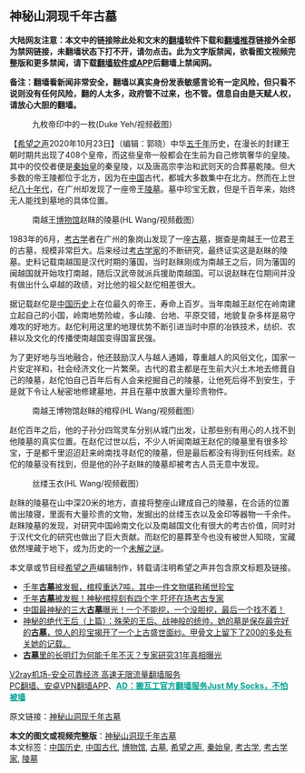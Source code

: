  <h2>神秘山洞现千年古墓</h2> <p class="notice"><b>大陆网友注意：本文中的链接除此处和文末的<a href="https://github.com/bannedbook/fanqiang" >翻墙</a>软件下载和<a href="https://github.com/killgcd/justmysocks/blob/master/README.md">翻墙推荐</a>链接外全部为禁网链接，未翻墙状态下打不开，请勿点击。此为文字版禁闻，欲看图文视频完整版和更多禁闻，请下载<a href="https://github.com/bannedbook/fanqiang">翻墙软件或APP</a>后翻墙上禁闻网。</p><p>备注：翻墙看新闻非常安全，翻墙以真实身份发表敏感言论有一定风险，但只看不说则没有任何风险，翻的人太多，政府管不过来，也不管。信息自由是天赋人权，请放心大胆的翻墙。</b></p>  <div class="entry"> <figure><figcaption>九枚帝印中的一枚(Duke Yeh/视频截图）</figcaption></figure> <p>【<span class='wp_keywordlink_affiliate'><a href="https://www.soundofhope.org" title="希望之声" target="_blank">希望之声</a></span>2020年10月23日】（编辑：郭晓）中华<span class='wp_keywordlink'><a href="https://www.bannedbook.org/forum24/topic769.html" title="上下五千年历史真貌" target="_blank">五千年</a></span>历史，在漫长的封建王朝时期共出现了408个皇帝，而这些皇帝一般都会在生前为自己修筑奢华的皇陵。其中的佼佼者便是<a href="https://www.bannedbook.org/bnews/tag/%e7%a7%a6%e5%a7%8b%e7%9a%87/" class="st_tag internal_tag" rel="tag" title="标签 秦始皇 下的日志">秦始皇</a>的秦皇陵，以及唐高宗李治和武则天的合葬墓乾陵。但大多数的帝王陵都位于北方，因为在<span class='wp_keywordlink_affiliate'><a href="https://www.bannedbook.org/" title="中国" target="_blank">中国</a></span>古代，都城大多数集中在北方。然而在上世纪<span class='wp_keywordlink'><a href="https://www.bannedbook.org/forum2/topic939.html" title="《八十年代访谈录》" target="_blank">八十年代</a></span>，在广州却发现了一座帝王<a href="https://www.bannedbook.org/bnews/tag/%E9%99%B5%E5%A2%93/" class="st_tag internal_tag" rel="tag" title="标签 陵墓 下的日志">陵墓</a>。墓中珍宝无数，但是千百年来，始终无人能找到墓地的具体位置。</p> <figure><figcaption>南越王<a href="https://www.bannedbook.org/bnews/tag/%e5%8d%9a%e7%89%a9%e9%a6%86/" class="st_tag internal_tag" rel="tag" title="标签 博物馆 下的日志">博物馆</a>赵眜的陵墓(HL Wang/视频截图）</figcaption></figure> <p>1983年的6月，<a href="https://www.bannedbook.org/bnews/tag/%E8%80%83%E5%8F%A4%E5%AD%A6/" class="st_tag internal_tag" rel="tag" title="标签 考古学 下的日志">考古学</a>者在广州的象岗山发现了一座<a href="https://www.bannedbook.org/bnews/tag/%e5%8f%a4%e5%a2%93/" class="st_tag internal_tag" rel="tag" title="标签 古墓 下的日志">古墓</a>，据查是南越王一位君王的古墓，规模非常巨大。后来经过<a href="https://www.bannedbook.org/bnews/tag/%e8%80%83%e5%8f%a4%e5%ad%a6%e5%ae%b6/" class="st_tag internal_tag" rel="tag" title="标签 考古学家 下的日志">考古学家</a>的不断研究，最终证实这是赵眜的陵墓。史料记载南越国是汉代时期的藩国，当时赵眜刚成为南越王之后，同为藩国的闽越国就开始攻打南越，随后汉武帝就派兵援助南越国。可以说赵眜在位期间并没有做出什么卓越的政绩，对比他的祖父赵佗相差很大。</p>  <p>据记载赵佗是<a href="https://www.bannedbook.org/bnews/tag/%e4%b8%ad%e5%9b%bd%e5%8e%86%e5%8f%b2/" class="st_tag internal_tag" rel="tag" title="标签 中国历史 下的日志">中国历史</a>上在位最久的帝王，寿命上百岁。当年南越王赵佗在岭南建立起自己的小国，岭南地势险峻，多山陵、台地、平原交错，地貌复杂多样是易守难攻的好地方。赵佗利用这里的地理优势不断引进当时中原的冶铁技术，纺织、农耕以及文化的传播使南越国变得国富民强。</p> <p>为了更好地与当地融合，他还鼓励汉人与越人通婚，尊重越人的风俗文化，国家一片安定祥和，社会经济文化一片繁荣。古代的君主都是在生前大兴土木地去修葺自己的陵墓，赵佗怕自己百年后有人会来挖掘自己的陵墓，让他死后得不到安生，于是就下令让人秘密地修建墓地，并且在墓中放置大量珍贵物件。</p>  <figure><figcaption>南越王博物馆赵眜的棺椁(HL Wang/视频截图）</figcaption></figure> <p>赵佗百年之后，他的子孙分四驾灵车分别从城门出发，让那些别有用心的人找不到他陵墓的真实位置。在赵佗过世以后，不少人听闻南越王赵佗的陵墓里有很多珍宝，于是都千里迢迢赶来岭南找寻赵佗的陵墓，但是最后都没有得到任何线索。赵佗的陵墓没有找到，但是他的孙子赵眜的陵墓却被考古人员无意中发现。</p> <figure><figcaption>丝缕玉衣(HL Wang/视频截图）</figcaption></figure> <p>赵眜的陵墓在山中深20米的地方，直接将整座山建成自己的陵墓，在合适的位置凿出陵寝，里面有大量珍贵的文物，发掘出的丝缕玉衣以及金印等器物一千余件。赵眜陵墓的发现，对研究中国岭南文化以及南越国文化有很大的考古价值，同时对于汉代文化的研究也做出了巨大贡献。而赵佗的墓葬至今也没有被世人知晓，宝藏依然埋藏于地下，成为历史的一个<span class='wp_keywordlink_affiliate'><a href="https://www.bannedbook.org/bnews/aomi/earth/" title="未解之谜" target="_blank">未解之谜</a></span>。</p>  <p>本文章或节目经<a href="https://www.bannedbook.org/bnews/tag/%e5%b8%8c%e6%9c%9b%e4%b9%8b%e5%a3%b0/" class="st_tag internal_tag" rel="tag" title="标签 希望之声 下的日志">希望之声</a>编辑制作，转载请注明希望之声并包含原文标题及链接。</p> <ul class='op-related-articles' title='相关阅读'> <li><a href='https://www.bannedbook.org/bnews/comments/20201023/1418594.html' target='_blank'>千年<b>古墓</b>被发掘，棺椁重达7吨，其中一件文物堪称稀世珍宝</a></li> <li><a href='https://www.bannedbook.org/bnews/comments/20201022/1417965.html' target='_blank'>千年<b>古墓</b>被发掘！神秘棺椁刻有四个字 吓坏在场考古专家</a></li> <li><a href='https://www.bannedbook.org/bnews/bannedvideo/20200924/1401915.html' target='_blank'>中国最神秘的三大<b>古墓</b>曝光！一个不能挖，一个没胆挖，最后一个找不着！</a></li> <li><a href='https://www.bannedbook.org/bnews/tculture/20200920/1399825.html' target='_blank'>神秘的绝代王后（上篇）：殊荣的王后、战神般的统帅，她的墓是保存最完好的<b>古墓</b>，惊人的珍宝揭开了一个上古盛世面纱。甲骨文上留下了200的多处有关她的记载。</a></li> <li><a href='https://www.bannedbook.org/bnews/funmedia/20200917/1397890.html' target='_blank'><b>古墓</b>里的长明灯为何能千年不灭？专家研究31年真相曝光</a></li> </ul> <p class="texttj"> <a href="https://www.bannedbook.org/forum23/topic22702.html" target="_blank">V2ray机场-安全可靠经济 高速无限流量翻墙服务</a><br/> <a href="https://github.com/bannedbook/fanqiang/wiki/%E7%A6%81%E9%97%BB%E7%BD%91%E5%AE%89%E5%8D%93%E7%BF%BB%E5%A2%99%E6%96%B0%E9%97%BBAPP" target="_blank">PC翻墙、安卓VPN翻墙APP</a>、<span onclick="window.open('https://github.com/killgcd/justmysocks/blob/master/README.md')" style="font-weight:bold;color:#00A191;cursor:pointer;text-decoration:underline;outline:none">AD：搬瓦工官方翻墙服务Just My Socks，不怕被墙</span></p><p>原文链接：<a class="src_link"  href="https://www.soundofhope.org/post/433714" target="_blank">神秘山洞现千年古墓</a></p> <a name='sharetosocial'></a>       <div><b>本文的图文或视频完整版</b>：<a href='https://www.bannedbook.org/bnews/comments/20201024/1419212.html'>神秘山洞现千年古墓</a></div>  </div><!--END ENTRY--> <div class="postfooter"> <div>本文标签：<a href="https://www.bannedbook.org/bnews/tag/%e4%b8%ad%e5%9b%bd%e5%8e%86%e5%8f%b2/" rel="tag">中国历史</a>, <a href="https://www.bannedbook.org/bnews/tag/%e4%b8%ad%e5%9b%bd%e5%8f%a4%e4%bb%a3/" rel="tag">中国古代</a>, <a href="https://www.bannedbook.org/bnews/tag/%e5%8d%9a%e7%89%a9%e9%a6%86/" rel="tag">博物馆</a>, <a href="https://www.bannedbook.org/bnews/tag/%e5%8f%a4%e5%a2%93/" rel="tag">古墓</a>, <a href="https://www.bannedbook.org/bnews/tag/%e5%b8%8c%e6%9c%9b%e4%b9%8b%e5%a3%b0/" rel="tag">希望之声</a>, <a href="https://www.bannedbook.org/bnews/tag/%e7%a7%a6%e5%a7%8b%e7%9a%87/" rel="tag">秦始皇</a>, <a href="https://www.bannedbook.org/bnews/tag/%E8%80%83%E5%8F%A4%E5%AD%A6/" rel="tag">考古学</a>, <a href="https://www.bannedbook.org/bnews/tag/%e8%80%83%e5%8f%a4%e5%ad%a6%e5%ae%b6/" rel="tag">考古学家</a>, <a href="https://www.bannedbook.org/bnews/tag/%E9%99%B5%E5%A2%93/" rel="tag">陵墓</a></div>  </div><!--END POSTFOOTER--> 